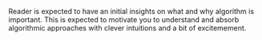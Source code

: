 Reader is expected to have an initial insights on what and why algorithm is important. This is expected to motivate you to understand and absorb algorithmic approaches with clever intuitions and a bit of excitemement.
